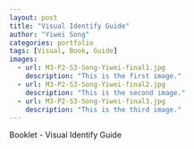 ```yaml
---
layout: post
title: "Visual Identify Guide"
author: "Yiwei Song"
categories: portfolio
tags: [Visual, Book, Guide]
images:
  - url: M3-P2-S3-Song-Yiwei-final1.jpg
    description: "This is the first image."
  - url: M3-P2-S3-Song-Yiwei-final2.jpg
    description: "This is the second image."
  - url: M3-P2-S3-Song-Yiwei-final3.jpg
    description: "This is the third image."
---
```

Booklet - Visual Identify Guide
